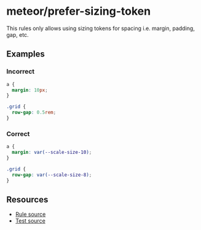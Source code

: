 # meteor/prefer-sizing-token

This rules only allows using sizing tokens for spacing i.e. margin, padding, gap, etc.

## Examples

### Incorrect

```css
a {
  margin: 10px;
}
```

```css
.grid {
  row-gap: 0.5rem;
}
```

### Correct

```css
a {
  margin: var(--scale-size-10);
}
```

```css
.grid {
  row-gap: var(--scale-size-8);
}
```

## Resources

- [Rule source](https://github.com/heyframe/meteor/blob/main/packages/stylelint-plugin-meteor/src/rules/prefer-sizing-token/index.ts)
- [Test source](https://github.com/heyframe/meteor/blob/main/packages/stylelint-plugin-meteor/src/rules/prefer-sizing-token/prefer-sizing-token.test.ts)

